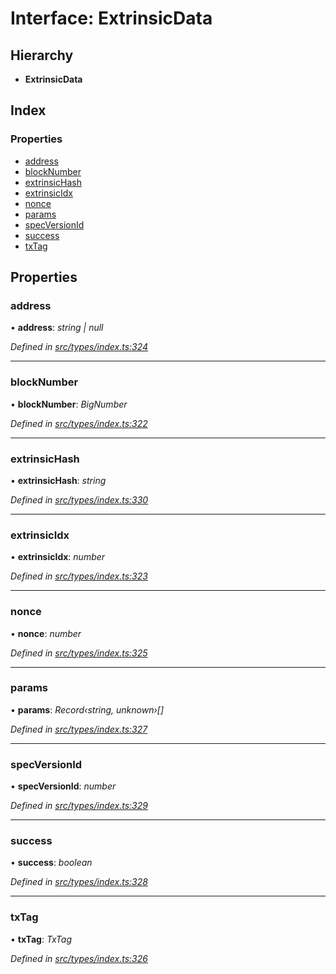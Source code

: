 # Interface: ExtrinsicData

## Hierarchy

* **ExtrinsicData**

## Index

### Properties

* [address](extrinsicdata.md#address)
* [blockNumber](extrinsicdata.md#blocknumber)
* [extrinsicHash](extrinsicdata.md#extrinsichash)
* [extrinsicIdx](extrinsicdata.md#extrinsicidx)
* [nonce](extrinsicdata.md#nonce)
* [params](extrinsicdata.md#params)
* [specVersionId](extrinsicdata.md#specversionid)
* [success](extrinsicdata.md#success)
* [txTag](extrinsicdata.md#txtag)

## Properties

###  address

• **address**: *string | null*

*Defined in [src/types/index.ts:324](https://github.com/PolymathNetwork/polymesh-sdk/blob/44d12f59/src/types/index.ts#L324)*

___

###  blockNumber

• **blockNumber**: *BigNumber*

*Defined in [src/types/index.ts:322](https://github.com/PolymathNetwork/polymesh-sdk/blob/44d12f59/src/types/index.ts#L322)*

___

###  extrinsicHash

• **extrinsicHash**: *string*

*Defined in [src/types/index.ts:330](https://github.com/PolymathNetwork/polymesh-sdk/blob/44d12f59/src/types/index.ts#L330)*

___

###  extrinsicIdx

• **extrinsicIdx**: *number*

*Defined in [src/types/index.ts:323](https://github.com/PolymathNetwork/polymesh-sdk/blob/44d12f59/src/types/index.ts#L323)*

___

###  nonce

• **nonce**: *number*

*Defined in [src/types/index.ts:325](https://github.com/PolymathNetwork/polymesh-sdk/blob/44d12f59/src/types/index.ts#L325)*

___

###  params

• **params**: *Record‹string, unknown›[]*

*Defined in [src/types/index.ts:327](https://github.com/PolymathNetwork/polymesh-sdk/blob/44d12f59/src/types/index.ts#L327)*

___

###  specVersionId

• **specVersionId**: *number*

*Defined in [src/types/index.ts:329](https://github.com/PolymathNetwork/polymesh-sdk/blob/44d12f59/src/types/index.ts#L329)*

___

###  success

• **success**: *boolean*

*Defined in [src/types/index.ts:328](https://github.com/PolymathNetwork/polymesh-sdk/blob/44d12f59/src/types/index.ts#L328)*

___

###  txTag

• **txTag**: *TxTag*

*Defined in [src/types/index.ts:326](https://github.com/PolymathNetwork/polymesh-sdk/blob/44d12f59/src/types/index.ts#L326)*
